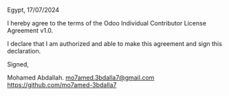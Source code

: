 Egypt, 17/07/2024

I hereby agree to the terms of the Odoo Individual Contributor License
Agreement v1.0.

I declare that I am authorized and able to make this agreement and sign this
declaration.

Signed,

Mohamed Abdallah. mo7amed.3bdalla7@gmail.com https://github.com/mo7amed-3bdalla7
